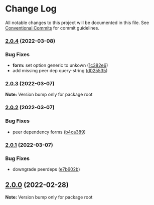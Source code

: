 # Change Log

All notable changes to this project will be documented in this file.
See [Conventional Commits](https://conventionalcommits.org) for commit guidelines.

### [2.0.4](https://github.com/baloise/web-app-ng-utils/compare/v2.0.3...v2.0.4) (2022-03-08)


### Bug Fixes

* **form:** set option generic to unkown ([1c382e6](https://github.com/baloise/web-app-ng-utils/commit/1c382e603d8dce21b97513477985ef2d01a94737))
* add missing peer dep query-string ([d025535](https://github.com/baloise/web-app-ng-utils/commit/d025535a9181a0375d45bb3e318dfa7e89349822))



### [2.0.3](https://github.com/baloise/web-app-ng-utils/compare/v2.0.2...v2.0.3) (2022-03-07)

**Note:** Version bump only for package root





### [2.0.2](https://github.com/baloise/web-app-ng-utils/compare/v2.0.1...v2.0.2) (2022-03-07)


### Bug Fixes

* peer dependency forms ([b4ca389](https://github.com/baloise/web-app-ng-utils/commit/b4ca389ae0ffd1ef5a06516faea3d4d1405a08b9))



### [2.0.1](https://github.com/baloise/web-app-ng-utils/compare/v2.0.0...v2.0.1) (2022-03-07)


### Bug Fixes

* downgrade peerdeps ([e7b602b](https://github.com/baloise/web-app-ng-utils/commit/e7b602b8f18799869af8f239d0f1cc4673eafbfc))



## [2.0.0](https://github.com/baloise/web-app-ng-utils/compare/v1.3.2...v2.0.0) (2022-02-28)

**Note:** Version bump only for package root
